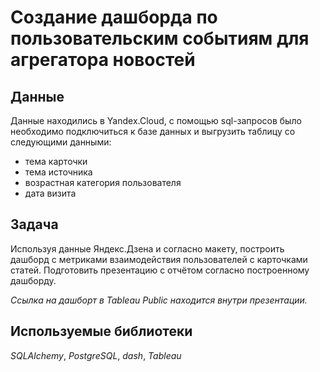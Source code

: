 # Создание дашборда по пользовательским событиям для агрегатора новостей

## Данные

Данные находились в Yandex.Cloud, с помощью sql-запросов было необходимо подключиться к базе данных и выгрузить таблицу со следующими данными:
- тема карточки
- тема источника
- возрастная категория пользователя
- дата визита


## Задача

Используя данные Яндекс.Дзена и согласно макету, построить дашборд с метриками взаимодействия пользователей с карточками статей. Подготовить презентацию с отчётом согласно построенному дашборду.

*Ссылка на дашборт в Tableau Public находится внутри презентации.*

## Используемые библиотеки
*SQLAlchemy*, *PostgreSQL*, *dash*, *Tableau*